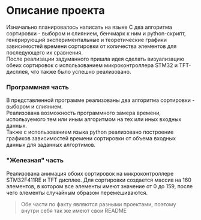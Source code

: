 # Описание проекта
Изначально планировалось написать на языке С два алгоритма сортировки - выбором и слиянием, бенчмарк к ним и python-скрипт, генерирующий экспериментальные и теоретические графики зависимостей времени сортировки от количества элементов для последующего их сравнения.  
После реализации задуманного пришла идея сделать визуализацию обеих сортировок с использованием микроконтроллера STM32 и TFT-дисплея, что также было успешно реализовано.

### Программная часть
В представленной программе реализованы два алгоритма сортировки - выбором и слиянием.  
Реализована возможность программного замера времени, используемого тем или иным алгоритмом на тех или иных входных данных.  
Также с использованием языка python реализовано построение графиков зависимостей времени сортировки от объема входных данных для заданных алгортимов.

### "Железная" часть
Реализована анимация обоих сортировок на микроконтроллере STM32F411RE и TFT дисплее.
Для сортировки создается массив на 160 элементов, в котором все элементы имеют значение от 0 до 159, после чего элементы случайным образом перемешиваются.

> Обе части по факту являются разными проектами, поэтому внутри себя так же имеют свои README
